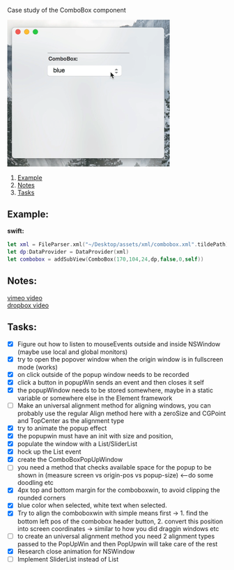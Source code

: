 Case study of the ComboBox component<!--more-->

 <img width="373" alt="img" src="https://raw.githubusercontent.com/stylekit/img/master/combobox_demo_30fps.gif">
 
1. [Example](#example) 
2. [Notes](#notes) 
3. [Tasks](#tasks) 

## Example:

**swift:**  

```swift
let xml = FileParser.xml("~/Desktop/assets/xml/combobox.xml".tildePath)
let dp:DataProvider = DataProvider(xml)
let combobox = addSubView(ComboBox(170,104,24,dp,false,0,self))
```

## Notes:

[vimeo video](https://vimeo.com/179591182)   
[dropbox video](https://dl.dropboxusercontent.com/u/2559476/combobox_demo.mov) 

## Tasks:

- [x] Figure out how to listen to mouseEvents outside and inside NSWindow (maybe use local and global monitors)
- [x] try to open the popover window when the origin window is in fullscreen mode (works)
- [x] on click outside of the popup window needs to be recorded 
- [x] click a button in popupWin sends an event and then closes it self 
- [x] the popupWindow needs to be stored somewhere, maybe in a static variable or somewhere else in the Element framework 
- [ ] Make an universal alignment method for aligning windows, you can probably use the regular Align method here with a zeroSize and CGPoint and TopCenter as the alignment type
- [x] try to animate the popup effect
- [x] the popupwin must have an init with size and position,
- [x] populate the window with a List/SliderList 
- [x] hock up the List event
- [x] create the ComboBoxPopUpWindow 
- [ ] you need a method that checks available space for the popup to be shown in (measure screen vs origin-pos vs popup-size) <--do some doodling etc
- [x] 4px top and bottom margin for the comboboxwin, to avoid clipping the rounded corners 
- [x] blue color when selected, white text when selected. 
- [x] Try to align the comboboxwin with simple means first -> 1. find the bottom left pos of the combobox header button, 2. convert this position into screen coordinates -> similar to how you did draggin windows etc
- [ ] to create an universal alignment method you need 2 alignment types passed to the PopUpWin and then PopUpwin will take care of the rest
- [x] Research close animation for NSWindow 
- [ ] Implement SliderList instead of List